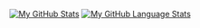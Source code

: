 [![My GitHub Stats](https://github-readme-stats.vercel.app/api/?username=JoeyE2&count_private=true&theme=tokyonight&showicons=true)]()
[![My GitHub Language Stats](https://github-readme-stats.vercel.app/api/top-langs/?username=JoeyE2&langs_count=5&theme=tokyonight)]()
